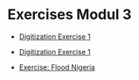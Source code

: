 # Exercises Modul 3

* [Digitization Exercise 1](/content/modul_3/en_qgis_digitalisation_ex1.md)
* [Digitization Exercise 1](/content/modul_3/en_qgis_digitalisation_ex2.md)

* [Exercise: Flood Nigeria](/content/modul_3/en_qgis_modul_3_ex1.md)


